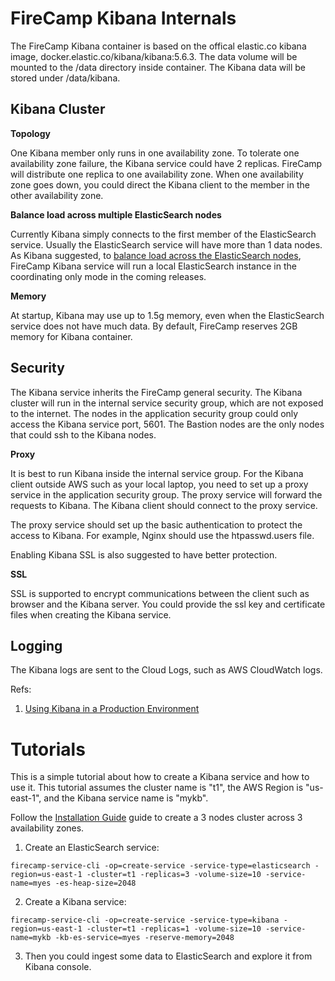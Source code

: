 # FireCamp Kibana Internals

The FireCamp Kibana container is based on the offical elastic.co kibana image, docker.elastic.co/kibana/kibana:5.6.3. The data volume will be mounted to the /data directory inside container. The Kibana data will be stored under /data/kibana.

## Kibana Cluster

**Topology**

One Kibana member only runs in one availability zone. To tolerate one availability zone failure, the Kibana service could have 2 replicas. FireCamp will distribute one replica to one availability zone. When one availability zone goes down, you could direct the Kibana client to the member in the other availability zone.

**Balance load across multiple ElasticSearch nodes**

Currently Kibana simply connects to the first member of the ElasticSearch service. Usually the ElasticSearch service will have more than 1 data nodes. As Kibana suggested, to [balance load across the ElasticSearch nodes](https://www.elastic.co/guide/en/kibana/5.6/production.html#load-balancing), FireCamp Kibana service will run a local ElasticSearch instance in the coordinating only mode in the coming releases.

**Memory**

At startup, Kibana may use up to 1.5g memory, even when the ElasticSearch service does not have much data. By default, FireCamp reserves 2GB memory for Kibana container.

## Security

The Kibana service inherits the FireCamp general security. The Kibana cluster will run in the internal service security group, which are not exposed to the internet. The nodes in the application security group could only access the Kibana service port, 5601. The Bastion nodes are the only nodes that could ssh to the Kibana nodes.

**Proxy**

It is best to run Kibana inside the internal service group. For the Kibana client outside AWS such as your local laptop, you need to set up a proxy service in the application security group. The proxy service will forward the requests to Kibana. The Kibana client should connect to the proxy service.

The proxy service should set up the basic authentication to protect the access to Kibana. For example, Nginx should use the htpasswd.users file.

Enabling Kibana SSL is also suggested to have better protection.

**SSL**

SSL is supported to encrypt communications between the client such as browser and the Kibana server. You could provide the ssl key and certificate files when creating the Kibana service.

## Logging

The Kibana logs are sent to the Cloud Logs, such as AWS CloudWatch logs.


Refs:

1. [Using Kibana in a Production Environment](https://www.elastic.co/guide/en/kibana/5.6/production.html)


# Tutorials

This is a simple tutorial about how to create a Kibana service and how to use it. This tutorial assumes the cluster name is "t1", the AWS Region is "us-east-1", and the Kibana service name is "mykb".

Follow the [Installation Guide](https://github.com/cloudstax/firecamp/pkg/tree/master/docs/installation) guide to create a 3 nodes cluster across 3 availability zones.

1. Create an ElasticSearch service:
```
firecamp-service-cli -op=create-service -service-type=elasticsearch -region=us-east-1 -cluster=t1 -replicas=3 -volume-size=10 -service-name=myes -es-heap-size=2048
```

2. Create a Kibana service:
```
firecamp-service-cli -op=create-service -service-type=kibana -region=us-east-1 -cluster=t1 -replicas=1 -volume-size=10 -service-name=mykb -kb-es-service=myes -reserve-memory=2048
```

3. Then you could ingest some data to ElasticSearch and explore it from Kibana console.
